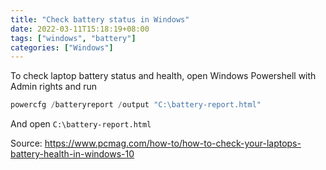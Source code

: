 ```yaml
---
title: "Check battery status in Windows"
date: 2022-03-11T15:18:19+08:00
tags: ["windows", "battery"]
categories: ["Windows"]
---
```


To check laptop battery status and health, open Windows Powershell with Admin rights and run

```powershell
powercfg /batteryreport /output "C:\battery-report.html"
```

And open `C:\battery-report.html`

<!--more-->

Source: <https://www.pcmag.com/how-to/how-to-check-your-laptops-battery-health-in-windows-10>
